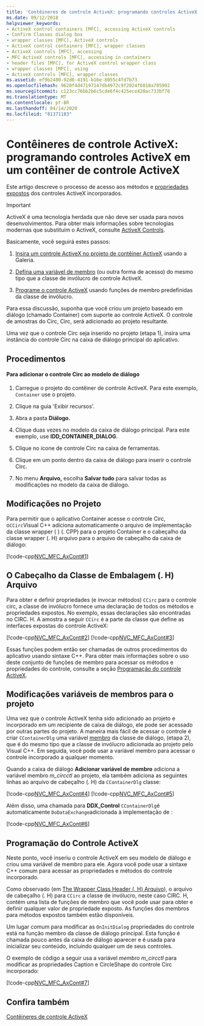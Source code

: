```yaml
---
title: 'Contêineres de controle ActiveX: programando controles ActiveX em um contêiner de controle ActiveX'
ms.date: 09/12/2018
helpviewer_keywords:
- ActiveX control containers [MFC], accessing ActiveX controls
- Confirm Classes dialog box
- wrapper classes [MFC], ActiveX controls
- ActiveX control containers [MFC], wrapper classes
- ActiveX controls [MFC], accessing
- MFC ActiveX controls [MFC], accessing in containers
- header files [MFC], for ActiveX control wrapper class
- wrapper classes [MFC], using
- ActiveX controls [MFC], wrapper classes
ms.assetid: ef9b2480-92d6-4191-b16e-8055c4fd7b73
ms.openlocfilehash: 9620f4d47197147db4972c9f2024f6018a705902
ms.sourcegitcommit: c123cc76bb2b6c5cde6f4c425ece420ac733bf70
ms.translationtype: MT
ms.contentlocale: pt-BR
ms.lasthandoff: 04/14/2020
ms.locfileid: "81371183"
---
```

# <a name="activex-control-containers-programming-activex-controls-in-an-activex-control-container"></a>Contêineres de controle ActiveX: programando controles ActiveX em um contêiner de controle ActiveX

Este artigo descreve o processo de acesso aos métodos e [propriedades](../mfc/mfc-activex-controls-properties.md) [expostos](../mfc/mfc-activex-controls-methods.md) dos controles ActiveX incorporados.

>[!IMPORTANT]
> ActiveX é uma tecnologia herdada que não deve ser usada para novos desenvolvimentos. Para obter mais informações sobre tecnologias modernas que substituim o ActiveX, consulte [ActiveX Controls](activex-controls.md).

Basicamente, você seguirá estes passos:

1. [Insira um controle ActiveX no projeto de contêiner ActiveX](../mfc/inserting-a-control-into-a-control-container-application.md) usando a Galeria.

1. [Defina uma variável de membro](../mfc/activex-control-containers-connecting-an-activex-control-to-a-member-variable.md) (ou outra forma de acesso) do mesmo tipo que a classe de invólucro de controle ActiveX.

1. [Programe o controle ActiveX](#_core_programming_the_activex_control) usando funções de membro predefinidas da classe de invólucro.

Para essa discussão, suponha que você criou um projeto baseado em diálogo (chamado Container) com suporte ao controle ActiveX. O controle de amostras do Circ, Circ, será adicionado ao projeto resultante.

Uma vez que o controle Circ seja inserido no projeto (etapa 1), insira uma instância do controle Circ na caixa de diálogo principal do aplicativo.

## <a name="procedures"></a>Procedimentos

#### <a name="to-add-the-circ-control-to-the-dialog-template"></a>Para adicionar o controle Circ ao modelo de diálogo

1. Carregue o projeto do contêiner de controle ActiveX. Para este exemplo, `Container` use o projeto.

1. Clique na guia 'Exibir recursos'.

1. Abra a pasta **Diálogo.**

1. Clique duas vezes no modelo da caixa de diálogo principal. Para este exemplo, use **IDD_CONTAINER_DIALOG**.

1. Clique no ícone de controle Circ na caixa de ferramentas.

1. Clique em um ponto dentro da caixa de diálogo para inserir o controle Circ.

1. No menu **Arquivo,** escolha **Salvar tudo** para salvar todas as modificações no modelo da caixa de diálogo.

## <a name="modifications-to-the-project"></a>Modificações no Projeto

Para permitir que o aplicativo Container acesse o controle Circ, o`CCirc`Visual C++ adiciona automaticamente o arquivo de implementação da classe wrapper ( ) (. CPP) para o projeto Container e o cabeçalho da classe wrapper (. H) arquivo para o arquivo de cabeçalho da caixa de diálogo:

[!code-cpp[NVC_MFC_AxCont#1](../mfc/codesnippet/cpp/programming-activex-controls-in-a-activex-control-container_1.h)]

## <a name="the-wrapper-class-header-h-file"></a><a name="_core_the_wrapper_class_header_28h29_file"></a>O Cabeçalho da Classe de Embalagem (. H) Arquivo

Para obter e definir propriedades (e invocar métodos) `CCirc` para o controle circ, a classe de invólucro fornece uma declaração de todos os métodos e propriedades expostos. No exemplo, essas declarações são encontradas no CIRC. H. A amostra a seguir `CCirc` é a parte da classe que define as interfaces expostas do controle ActiveX:

[!code-cpp[NVC_MFC_AxCont#2](../mfc/codesnippet/cpp/programming-activex-controls-in-a-activex-control-container_2.h)]
[!code-cpp[NVC_MFC_AxCont#3](../mfc/codesnippet/cpp/programming-activex-controls-in-a-activex-control-container_3.h)]

Essas funções podem então ser chamadas de outros procedimentos do aplicativo usando sintaxe C++. Para obter mais informações sobre o uso deste conjunto de funções de membro para acessar os métodos e propriedades do controle, consulte a seção [Programação do controle ActiveX](#_core_programming_the_activex_control).

## <a name="member-variable-modifications-to-the-project"></a><a name="_core_member_variable_modifications_to_the_project"></a>Modificações variáveis de membros para o projeto

Uma vez que o controle ActiveX tenha sido adicionado ao projeto e incorporado em um recipiente de caixa de diálogo, ele pode ser acessado por outras partes do projeto. A maneira mais fácil de acessar o controle é criar `CContainerDlg` uma variável [membro](../mfc/activex-control-containers-connecting-an-activex-control-to-a-member-variable.md) da classe de diálogo, (etapa 2), que é do mesmo tipo que a classe de invólucro adicionada ao projeto pelo Visual C++. Em seguida, você pode usar a variável membro para acessar o controle incorporado a qualquer momento.

Quando a caixa de diálogo **Adicionar variável de membro** adiciona a variável membro *m_circctl* ao projeto, ela também adiciona as seguintes linhas ao arquivo de cabeçalho (. H) da `CContainerDlg` classe:

[!code-cpp[NVC_MFC_AxCont#4](../mfc/codesnippet/cpp/programming-activex-controls-in-a-activex-control-container_4.h)]
[!code-cpp[NVC_MFC_AxCont#5](../mfc/codesnippet/cpp/programming-activex-controls-in-a-activex-control-container_5.h)]

Além disso, uma chamada para **DDX_Control** `CContainerDlg`é automaticamente `DoDataExchange`adicionada à implementação de :

[!code-cpp[NVC_MFC_AxCont#6](../mfc/codesnippet/cpp/programming-activex-controls-in-a-activex-control-container_6.cpp)]

## <a name="programming-the-activex-control"></a><a name="_core_programming_the_activex_control"></a>Programação do Controle ActiveX

Neste ponto, você inseriu o controle ActiveX em seu modelo de diálogo e criou uma variável de membro para ele. Agora você pode usar a sintaxe C++ comum para acessar as propriedades e métodos do controle incorporado.

Como observado (em [The Wrapper Class Header (. H) Arquivo](#_core_the_wrapper_class_header_28h29_file)), o arquivo de cabeçalho (. H) para `CCirc` a classe de invólucro, neste caso CIRC. H, contém uma lista de funções de membro que você pode usar para obter e definir qualquer valor de propriedade exposto. As funções dos membros para métodos expostos também estão disponíveis.

Um lugar comum para modificar as `OnInitDialog` propriedades do controle está na função membro da classe de diálogo principal. Esta função é chamada pouco antes da caixa de diálogo aparecer e é usada para inicializar seu conteúdo, incluindo qualquer um de seus controles.

O exemplo de código a seguir usa a variável *membro m_circctl* para modificar as propriedades Caption e CircleShape do controle Circ incorporado:

[!code-cpp[NVC_MFC_AxCont#7](../mfc/codesnippet/cpp/programming-activex-controls-in-a-activex-control-container_7.cpp)]

## <a name="see-also"></a>Confira também

[Contêineres de controle ActiveX](../mfc/activex-control-containers.md)
